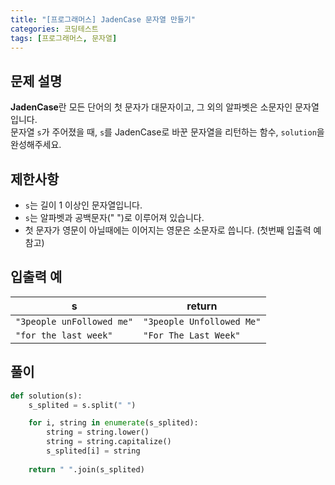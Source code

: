 ```yaml
---
title: "[프로그래머스] JadenCase 문자열 만들기"
categories: 코딩테스트
tags: [프로그래머스, 문자열]
---
```


## 문제 설명

**JadenCase**란 모든 단어의 첫 문자가 대문자이고, 그 외의 알파벳은 소문자인 문자열입니다.  
문자열 `s`가 주어졌을 때, `s`를 JadenCase로 바꾼 문자열을 리턴하는 함수, `solution`을 완성해주세요.

## 제한사항

- `s`는 길이 1 이상인 문자열입니다.
- `s`는 알파벳과 공백문자(" ")로 이루어져 있습니다.
- 첫 문자가 영문이 아닐때에는 이어지는 영문은 소문자로 씁니다. (첫번째 입출력 예 참고)

## 입출력 예

|s|return|
|-|------|
|`"3people unFollowed me"`|`"3people Unfollowed Me"`|
|`"for the last week"`|`"For The Last Week"`|

## 풀이

```python
def solution(s):
    s_splited = s.split(" ")

    for i, string in enumerate(s_splited):
        string = string.lower()
        string = string.capitalize()
        s_splited[i] = string
        
    return " ".join(s_splited)
```